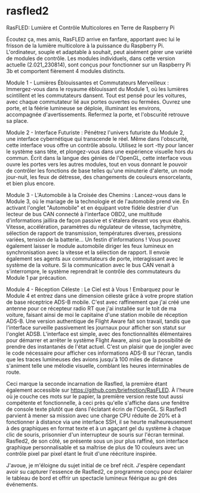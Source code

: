 # rasfled2

RasFLED: Lumière et Contrôle Multicolores en Terre de Raspberry Pi

Écoutez ça, mes amis, RasFLED arrive en fanfare, apportant avec lui le frisson de la lumière multicolore à la puissance du Raspberry Pi. L'ordinateur, souple et adaptable à souhait, peut aisément gérer une variété de modules de contrôle. Les modules individuels, dans cette version actuelle (2.021_230814), sont conçus pour fonctionner sur un Raspberry Pi 3b et comportent fièrement 4 modules distincts.

Module 1 - Lumières Éblouissantes et Commutateurs Merveilleux :
Immergez-vous dans le royaume éblouissant du Module 1, où les lumières scintillent et les commutateurs dansent. Tout est pensé pour les voitures, avec chaque commutateur lié aux portes ouvertes ou fermées. Ouvrez une porte, et la féérie lumineuse se déploie, illuminant les environs, accompagnée d'avertissements. Refermez la porte, et l'obscurité retrouve sa place.

Module 2 - Interface Futuriste :
Pénétrez l'univers futuriste du Module 2, une interface cybernétique qui transcende le réel. Même dans l'obscurité, cette interface vous offre un contrôle absolu. Utilisez le sort -tty pour lancer le système sans tête, et plongez-vous dans une expérience visuelle hors du commun. Écrit dans la langue des génies de l'OpenGL, cette interface vous ouvre les portes vers les autres modules, tout en vous donnant le pouvoir de contrôler les fonctions de base telles qu'une minuterie d'alerte, un mode jour-nuit, les feux de détresse, des changements de couleurs ensorcelants, et bien plus encore.

Module 3 - L'Automobile à la Croisée des Chemins :
Lancez-vous dans le Module 3, où le mariage de la technologie et de l'automobile prend vie. En activant l'onglet "Automobile" et en équipant votre fidèle destrier d'un lecteur de bus CAN connecté à l'interface OBD2, une multitude d'informations jaillira de façon passive et s'étalera devant vos yeux ébahis. Vitesse, accélération, paramètres du régulateur de vitesse, tachymètre, sélection de rapport de transmission, températures diverses, pressions variées, tension de la batterie... Un festin d'informations ! Vous pouvez également laisser le module automobile diriger les feux lumineux en synchronisation avec la vitesse et la sélection de rapport. Il envoie également ses agents aux commutateurs de porte, interagissant avec le système de la voiture. Si la communication avec le bus CAN venait à s'interrompre, le système reprendrait le contrôle des commutateurs du Module 1 par précaution.

Module 4 - Réception Céleste : Le Ciel est à Vous !
Embarquez pour le Module 4 et entrez dans une dimension céleste grâce à votre propre station de base réceptrice ADS-B mobile. C'est avec raffinement que j'ai créé une antenne pour ce récepteur radio RT que j'ai installée sur le toit de ma voiture, faisant ainsi de moi le capitaine d'une station mobile de réception ADS-B. Une version authentique de Flight Aware fait son travail, tandis que l'interface surveille passivement les journaux pour afficher son statut sur l'onglet ADSB. L'interface est simple, avec des fonctionnalités élémentaires pour démarrer et arrêter le système Flight Aware, ainsi que la possibilité de prendre des instantanés de l'état actuel. C'est un plaisir que de jongler avec le code nécessaire pour afficher ces informations ADS-B sur l'écran, tandis que les traces lumineuses des avions jusqu'à 100 miles de distance s'animent telle une mélodie visuelle, comblant les heures interminables de route.

Ceci marque la seconde incarnation de Rasfled, la première étant également accessible sur https://github.com/briefnotion/RasFLED. À l'heure où je couche ces mots sur le papier, la première version reste tout aussi compétente et fonctionnelle, à ceci près qu'elle s'affiche dans une fenêtre de console texte plutôt que dans l'éclatant écrin de l'OpenGL. Si Rasfled1 parvient à mener sa mission avec une charge CPU réduite de 20% et à fonctionner à distance via une interface SSH, il se heurte malheureusement à des graphiques en format texte et à un agaçant gel du système à chaque clic de souris, prisonnier d'un interrupteur de souris sur l'écran terminal. Rasfled2, de son côté, se présente sous un jour plus raffiné, son interface graphique personnalisable et sa maîtrise de plus de 10 couleurs avec un contrôle pixel par pixel étant le fruit d'une réécriture inspirée.

J'avoue, je m'éloigne du sujet initial de ce bref récit. J'espère cependant avoir su capturer l'essence de Rasfled2, ce programme conçu pour éclairer le tableau de bord et offrir un spectacle lumineux féérique au gré des événements.